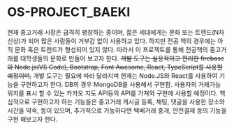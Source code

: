 # OS-PROJECT_BAEKI























현재 중고거래 시장은 급격히 팽창하는 중이며, 젊은 세대에게는 문화 또는 트렌드(N차 신상)가 되어 많은 사람들이 거부감 없이 사용하고 있다.
하지만 전공 책의 경우에는 아직 문화 혹은 트렌드가 형성되어 있지 않다. 따라서 이 프로젝트를 통해 전공책의 중고거래를 대학생들의 문화로 만들어 보고자 한다. 
~~개발 도구는 실용적이고 편리한 firebase와 Node.js(VS Code), Bootstrap, Font Awesome, React, TypeScript를 사용할 예정이며,~~
개발 도구는 필요에 따라 달라지며 현재는 Node.JS와 React를 사용하여 기능을 구현하고자 한다. DB의 경우 MongoDB를 사용해서 구현함.
사용자의 거래가능 위치를 표시 할 수 있는 카카오 지도 API등의 API를 가져와 구현에 사용할 예정이다. 핵심적으로 구현하고자 하는 기능들은 
중고거래 게시글 등록, 채팅, 댓글을 사용한 장소와 시간을 약속, 등이 있으며, 
추가적으로 가능하다면 택배거래 중개, 안전결제 등의 기능을 구현 해보고자 한다.

